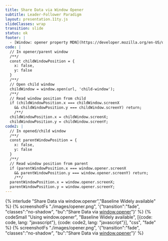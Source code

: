 ```yaml
---
title: Share Data via Window Opener
subtitle: Leader-Follower Paradigm 
layout: presentation.11ty.js
slideClasses: wrap
transition: slide
status: ok
footer: |
  - [Window: opener property MDN](https://developer.mozilla.org/en-US/docs/Web/API/Window/opener)
code: |
  // In opener/parent window
  /**/
  const childWindowPosition = {
    x: false,
    y: false
  }
  /**/
  // Open child window
  childWindow = window.open(url, 'child-window');
  /**/
  // Read window position from child
  if (childWindowPosition.x === childWindow.screenX 
    && childWindowPosition.y === childWindow.screenY) return;
    /**/
  childWindowPosition.x = childWindow.screenX;
  childWindowPosition.y = childWindow.screenY;
code2: |
  // In opened/child window
  /**/
  const parentWindowPosition = {
    x: false,
    y: false
  }
  /**/
  // Read window position from parent
  if (parentWindowPosition.x === window.opener.screenX 
    && parentWindowPosition.y === window.opener.screenY) return;
    /**/
  parentWindowPosition.x = window.opener.screenX;
  parentWindowPosition.y = window.opener.screenY;
---
```


{% interlude "Share Data via window.opener","Baseline Widely available" %}
{% screenshotFs "./images/opener.png", '{"transition":"fade", "classes":"no-shadow", "bu":"Share Data via [window.opener](https://developer.mozilla.org/en-US/docs/Web/API/Window/opener)"}' %}
{% codeSmall "Using window.opener", "Baseline Widely available", [{code: code, lang: "javascript"}, {code: code2, lang: "javascript"}], "css", "fade" %}
{% screenshotFs "./images/opener.png", '{"transition":"fade", "classes":"no-shadow", "bu":"Share Data via [window.opener](https://developer.mozilla.org/en-US/docs/Web/API/Window/opener)"}' %}
